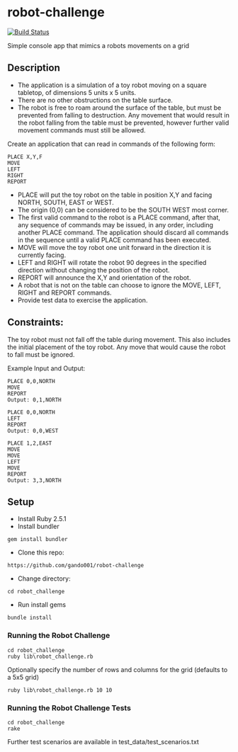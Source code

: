 # robot-challenge

[![Build Status](https://travis-ci.com/gando001/robot-challenge.svg?branch=master)](https://travis-ci.com/gando001/robot-challenge)

Simple console app that mimics a robots movements on a grid

## Description

* The application is a simulation of a toy robot moving on a square tabletop, of dimensions 5 units x 5 units.
* There are no other obstructions on the table surface.
* The robot is free to roam around the surface of the table, but must be prevented from falling to destruction. Any movement
that would result in the robot falling from the table must be prevented, however further valid movement commands must still
be allowed.

Create an application that can read in commands of the following form:

```
PLACE X,Y,F
MOVE
LEFT
RIGHT
REPORT
```

* PLACE will put the toy robot on the table in position X,Y and facing NORTH, SOUTH, EAST or WEST.
* The origin (0,0) can be considered to be the SOUTH WEST most corner.
* The first valid command to the robot is a PLACE command, after that, any sequence of commands may be issued, in any order, including another PLACE command. The application should discard all commands in the sequence until a valid PLACE command has been executed.
* MOVE will move the toy robot one unit forward in the direction it is currently facing.
* LEFT and RIGHT will rotate the robot 90 degrees in the specified direction without changing the position of the robot.
* REPORT will announce the X,Y and orientation of the robot.
* A robot that is not on the table can choose to ignore the MOVE, LEFT, RIGHT and REPORT commands.
* Provide test data to exercise the application.

## Constraints:

The toy robot must not fall off the table during movement. This also includes the initial placement of the toy robot.
Any move that would cause the robot to fall must be ignored.

Example Input and Output:

```
PLACE 0,0,NORTH
MOVE
REPORT
Output: 0,1,NORTH
```

```
PLACE 0,0,NORTH
LEFT
REPORT
Output: 0,0,WEST
```

```
PLACE 1,2,EAST
MOVE
MOVE
LEFT
MOVE
REPORT
Output: 3,3,NORTH
```

## Setup

* Install Ruby 2.5.1
* Install bundler
```
gem install bundler
```
* Clone this repo:
```
https://github.com/gando001/robot-challenge
```
* Change directory:
```
cd robot_challenge
```
* Run install gems
```
bundle install
```

### Running the Robot Challenge

```
cd robot_challenge
ruby lib\robot_challenge.rb
```

Optionally specify the number of rows and columns for the grid (defaults to a 5x5 grid)
```
ruby lib\robot_challenge.rb 10 10
```

### Running the Robot Challenge Tests

```
cd robot_challenge
rake
```

Further test scenarios are available in test_data/test_scenarios.txt
